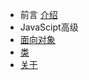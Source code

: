 - 前言
    [介绍](./README.md)
-  JavaScipt高级
  - [面向对象](./file/JsSenior/OO.md)
  - [类](nav.md)
- [关于](file/about/about.md)



